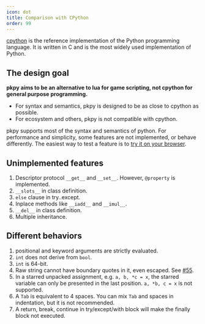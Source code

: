 ```yaml
---
icon: dot
title: Comparison with CPython
order: 99
---
```


[cpython](https://github.com/python/cpython) is the reference implementation of the Python programming language. It is written in C and is the most widely used implementation of Python.

## The design goal

**pkpy aims to be an alternative to lua for
game scripting, not cpython for general purpose programming.**

+ For syntax and semantics, pkpy is designed to be as close to cpython as possible.
+ For ecosystem and others, pkpy is not compatible with cpython.

pkpy supports most of the syntax and semantics of python.
For performance and simplicity, some features are not implemented, or behave differently.
The easiest way to test a feature is to [try it on your browser](https://pocketpy.dev/static/web/).

## Unimplemented features

1. Descriptor protocol `__get__` and `__set__`. However, `@property` is implemented.
2. `__slots__` in class definition.
3. `else` clause in try..except.
4. Inplace methods like `__iadd__` and `__imul__`.
5. `__del__` in class definition.
6. Multiple inheritance.

## Different behaviors

1. positional and keyword arguments are strictly evaluated.
2. `int` does not derive from `bool`.
3. `int` is 64-bit.
4. Raw string cannot have boundary quotes in it, even escaped. See [#55](https://github.com/pocketpy/pocketpy/issues/55).
5. In a starred unpacked assignment, e.g. `a, b, *c = x`, the starred variable can only be presented in the last position. `a, *b, c = x` is not supported.
6. A `Tab` is equivalent to 4 spaces. You can mix `Tab` and spaces in indentation, but it is not recommended.
7. A return, break, continue in try/except/with block will make the finally block not executed.


